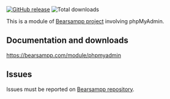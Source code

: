 [![GitHub release](https://img.shields.io/github/release/bearsampp/module-phpmyadmin.svg?style=flat-square)](https://github.com/bearsampp/module-phpmyadmin/releases/latest)
![Total downloads](https://img.shields.io/github/downloads/bearsampp/module-phpmyadmin/total.svg?style=flat-square)

This is a module of [Bearsampp project](https://github.com/bearsampp/bearsampp) involving phpMyAdmin.

## Documentation and downloads

https://bearsampp.com/module/phpmyadmin

## Issues

Issues must be reported on [Bearsampp repository](https://github.com/bearsampp/bearsampp/issues).
